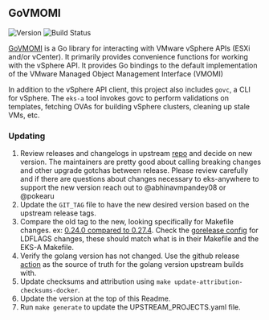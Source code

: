## **GoVMOMI**
![Version](https://img.shields.io/badge/version-v0.30.2-blue)
![Build Status](https://codebuild.us-west-2.amazonaws.com/badges?uuid=eyJlbmNyeXB0ZWREYXRhIjoiZ1FxODROWXBIdytIZVBsNUFzODdBcngreGlZdlVwdUliRThoTGNDajBab0YzdDZ3NzVKSnBTVDBTS0lzY25sUG82MzZPMWdteE14VkZrK0F2TlppKzBjPSIsIml2UGFyYW1ldGVyU3BlYyI6IkJHNTRwbGtDV2xYRCtaZ0wiLCJtYXRlcmlhbFNldFNlcmlhbCI6MX0%3D&branch=main)

[GoVMOMI](https://github.com/vmware/govmomi) is a Go library for interacting with VMware vSphere APIs (ESXi and/or vCenter). It primarily provides convenience functions for working with the vSphere API. It provides Go bindings to the default implementation of the VMware Managed Object Management Interface (VMOMI)

In addition to the vSphere API client, this project also includes `govc`, a CLI for vSphere. The `eks-a` tool invokes govc to perform validations on templates, fetching OVAs for building vSphere clusters, cleaning up stale VMs, etc.


### Updating

1. Review releases and changelogs in upstream [repo](https://github.com/vmware/govmomi) and decide on new version. 
The maintainers are pretty good about calling breaking changes and other upgrade gotchas between release.  Please
review carefully and if there are questions about changes necessary to eks-anywhere to support the new version reach out to @abhinavmpandey08 or @pokearu
1. Update the `GIT_TAG` file to have the new desired version based on the upstream release tags.
1. Compare the old tag to the new, looking specifically for Makefile changes. 
ex: [0.24.0 compared to 0.27.4](https://github.com/vmware/govmomi/compare/v0.24.0...v0.27.4). Check the [gorelease config](https://github.com/vmware/govmomi/blob/master/.goreleaser.yml)
for LDFLAGS changes, these should match what is in their Makefile and the EKS-A Makefile.
1. Verify the golang version has not changed. Use the github release [action](https://github.com/vmware/govmomi/blob/master/.github/workflows/govmomi-release.yaml) as the source
of truth for the golang version upstream builds with.
1. Update checksums and attribution using `make update-attribution-checksums-docker`.
1. Update the version at the top of this Readme.
1. Run `make generate` to update the UPSTREAM_PROJECTS.yaml file.
